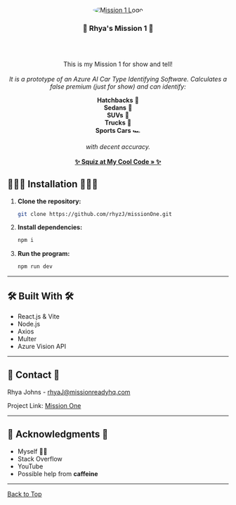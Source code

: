 <br />
<div align="center">
  <a href="https://github.com/rhyzJ/missionOne">
    <img src="https://www.turners.co.nz/assets/images/logo/square_logo_car.png" alt="Mission 1 Logo" style="border-radius: 50%;" />
  </a>
<h3 align="center">🌸 Rhya's Mission 1 🌸</h3><br />

##

<p align="center">
    This is my Mission 1 for show and tell! <br /><br /> 
    <em>It is a prototype of an Azure AI Car Type Identifying Software.  
    Calculates a false premium (just for show) and can identify:</em>

**Hatchbacks** 🚙  
**Sedans** 🚗  
**SUVs** 🚙  
**Trucks** 🚚  
**Sports Cars** 🏎️

 <em>with decent accuracy.</em>
    <br /><br />
    <a href="https://github.com/rhyzJ/missionOne"><strong>✨ Squiz at My Cool Code » ✨</strong></a>
</p>
</div>

## 👩🏼‍💻 Installation 👩🏼‍💻

1. **Clone the repository:**

    ```bash
    git clone https://github.com/rhyzJ/missionOne.git
    ```

2. **Install dependencies:**

    ```bash
    npm i
    ```

3. **Run the program:**

    ```bash
    npm run dev
    ```

---

## 🛠 Built With 🛠

- React.js & Vite  
- Node.js  
- Axios  
- Multer  
- Azure Vision API  

---

## 💌 Contact 💌

Rhya Johns - rhyaJ@missionreadyhq.com  

Project Link: [Mission One](https://github.com/rhyzJ/missionOne)

---

## 🌸 Acknowledgments 🌸

- Myself 🙋‍♀️ 
- Stack Overflow
- YouTube 
- Possible help from **caffeine**

---

[Back to Top](#readme-top)

